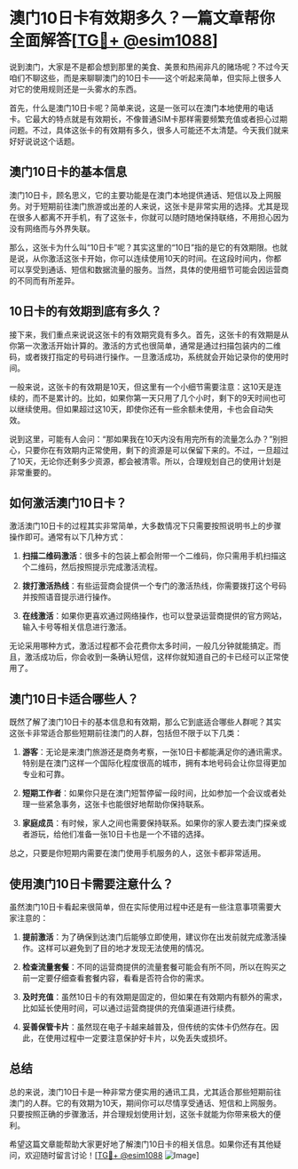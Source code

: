 # 澳门10日卡有效期多久？一篇文章帮你全面解答[[TG💪+ @esim1088](https://t.me/s/esim1088)]

说到澳门，大家是不是都会想到那里的美食、美景和热闹非凡的赌场呢？不过今天咱们不聊这些，而是来聊聊澳门的10日卡——这个听起来简单，但实际上很多人对它的使用规则还是一头雾水的东西。

首先，什么是澳门10日卡呢？简单来说，这是一张可以在澳门本地使用的电话卡。它最大的特点就是有效期长，不像普通SIM卡那样需要频繁充值或者担心过期问题。不过，具体这张卡的有效期有多久，很多人可能还不太清楚。今天我们就来好好说说这个话题。

## 澳门10日卡的基本信息

澳门10日卡，顾名思义，它的主要功能是在澳门本地提供通话、短信以及上网服务。对于短期前往澳门旅游或出差的人来说，这张卡是非常实用的选择。尤其是现在很多人都离不开手机，有了这张卡，你就可以随时随地保持联络，不用担心因为没有网络而与外界失联。

那么，这张卡为什么叫“10日卡”呢？其实这里的“10日”指的是它的有效期限。也就是说，从你激活这张卡开始，你可以连续使用10天的时间。在这段时间内，你都可以享受到通话、短信和数据流量的服务。当然，具体的使用细节可能会因运营商的不同而有所差异。

## 10日卡的有效期到底有多久？

接下来，我们重点来说说这张卡的有效期究竟有多久。首先，这张卡的有效期是从你第一次激活开始计算的。激活的方式也很简单，通常是通过扫描包装内的二维码，或者拨打指定的号码进行操作。一旦激活成功，系统就会开始记录你的使用时间。

一般来说，这张卡的有效期是10天，但这里有一个小细节需要注意：这10天是连续的，而不是累计的。比如，如果你第一天只用了几个小时，剩下的9天时间也可以继续使用。但如果超过这10天，即使你还有一些余额未使用，卡也会自动失效。

说到这里，可能有人会问：“那如果我在10天内没有用完所有的流量怎么办？”别担心，只要你在有效期内正常使用，剩下的资源是可以保留下来的。不过，一旦超过了10天，无论你还剩多少资源，都会被清零。所以，合理规划自己的使用计划是非常重要的。

## 如何激活澳门10日卡？

激活澳门10日卡的过程其实非常简单，大多数情况下只需要按照说明书上的步骤操作即可。通常有以下几种方式：

1. **扫描二维码激活**：很多卡的包装上都会附带一个二维码，你只需用手机扫描这个二维码，然后按照提示完成激活流程。
   
2. **拨打激活热线**：有些运营商会提供一个专门的激活热线，你需要拨打这个号码并按照语音提示进行操作。

3. **在线激活**：如果你更喜欢通过网络操作，也可以登录运营商提供的官方网站，输入卡号等相关信息进行激活。

无论采用哪种方式，激活过程都不会花费你太多时间，一般几分钟就能搞定。而且，激活成功后，你会收到一条确认短信，这样你就知道自己的卡已经可以正常使用了。

## 澳门10日卡适合哪些人？

既然了解了澳门10日卡的基本信息和有效期，那么它到底适合哪些人群呢？其实这张卡非常适合那些短期前往澳门的人群，包括但不限于以下几类：

1. **游客**：无论是来澳门旅游还是商务考察，一张10日卡都能满足你的通讯需求。特别是在澳门这样一个国际化程度很高的城市，拥有本地号码会让你显得更加专业和可靠。

2. **短期工作者**：如果你只是在澳门短暂停留一段时间，比如参加一个会议或者处理一些紧急事务，这张卡也能很好地帮助你保持联系。

3. **家庭成员**：有时候，家人之间也需要保持联系。如果你的家人要去澳门探亲或者游玩，给他们准备一张10日卡也是一个不错的选择。

总之，只要是你短期内需要在澳门使用手机服务的人，这张卡都非常适用。

## 使用澳门10日卡需要注意什么？

虽然澳门10日卡看起来很简单，但在实际使用过程中还是有一些注意事项需要大家注意的：

1. **提前激活**：为了确保到达澳门后能够立即使用，建议你在出发前就完成激活操作。这样可以避免到了目的地才发现无法使用的情况。

2. **检查流量套餐**：不同的运营商提供的流量套餐可能会有所不同，所以在购买之前一定要仔细查看套餐内容，看看是否符合你的需求。

3. **及时充值**：虽然10日卡的有效期是固定的，但如果在有效期内有额外的需求，比如延长使用时间，可以通过运营商提供的充值渠道进行续费。

4. **妥善保管卡片**：虽然现在电子卡越来越普及，但传统的实体卡仍然存在。因此，在使用过程中一定要注意保护好卡片，以免丢失或损坏。

## 总结

总的来说，澳门10日卡是一种非常方便实用的通讯工具，尤其适合那些短期前往澳门的人群。它的有效期为10天，期间你可以尽情享受通话、短信和上网服务。只要按照正确的步骤激活，并合理规划使用计划，这张卡就能为你带来极大的便利。

希望这篇文章能帮助大家更好地了解澳门10日卡的相关信息。如果你还有其他疑问，欢迎随时留言讨论！[[TG💪+ @esim1088](https://t.me/s/esim1088) ![Image](https://i.postimg.cc/4NQfJmqS/Snipaste-2025-05-13-00-14-12.png)]
